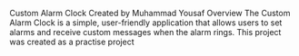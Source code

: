 Custom Alarm Clock
Created by Muhammad Yousaf
Overview
The Custom Alarm Clock is a simple, user-friendly application that allows users to set alarms and receive custom messages when the alarm rings. This project was created as a practise project
